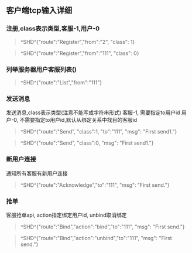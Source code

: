 ## 客户端tcp输入详细

###  注册,class表示类型,客服-1,用户-0 

> ^SHD^{"route":"Register","from":"2", "class": 1}

> ^SHD^{"route":"Register","from":"111", "class": 0}

### 列举服务器用户客服列表() 

> ^SHD^{"route":"List","from":"111"}

### 发送消息

发送消息,class表示类型(注意不能写成字符串形式)
客服-1, 需要指定to用户id
用户-0, 不需要指定to用户id,默认从绑定关系中找目的客服id
 
> ^SHD^{"route":"Send", "class":1, "to":"111", "msg": "First send1."}

> ^SHD^{"route":"Send", "class":0, "msg": "First send1."}

### 新用户连接

通知所有客服有新用户连接

> ^SHD^{"route":"Acknowledge","to":"111", "msg": "First send."}

### 抢单

客服抢单api, action指定绑定用户id, unbind取消绑定

> ^SHD^{"route":"Bind","action":"bind","to":"111", "msg": "First send."}

> ^SHD^{"route":"Bind","action":"unbind","to":"111", "msg": "First send."}


